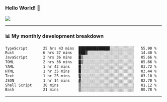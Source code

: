 ### Hello World! 👋

<a>
  <img align="center" src="https://github-readme-stats.vercel.app/api?username=megatunger&count_private=true&include_all_commits=true&bg_color=30,56CCF2,2F80ED&title_color=fff&text_color=fff" />
</a>

------
### 📊 My monthly development breakdown

<!--START_SECTION:waka-->

```txt
TypeScript       25 hrs 43 mins  ██████████████░░░░░░░░░░░   55.90 %
Rust             6 hrs 37 mins   ███▓░░░░░░░░░░░░░░░░░░░░░   14.40 %
JavaScript       2 hrs 36 mins   █▒░░░░░░░░░░░░░░░░░░░░░░░   05.66 %
TOML             2 hrs 36 mins   █▒░░░░░░░░░░░░░░░░░░░░░░░   05.66 %
YAML             1 hr 42 mins    █░░░░░░░░░░░░░░░░░░░░░░░░   03.72 %
HTML             1 hr 35 mins    █░░░░░░░░░░░░░░░░░░░░░░░░   03.44 %
Text             1 hr 25 mins    ▓░░░░░░░░░░░░░░░░░░░░░░░░   03.10 %
JSON             1 hr 14 mins    ▓░░░░░░░░░░░░░░░░░░░░░░░░   02.70 %
Shell Script     30 mins         ▒░░░░░░░░░░░░░░░░░░░░░░░░   01.12 %
Bash             21 mins         ▒░░░░░░░░░░░░░░░░░░░░░░░░   00.78 %
```

<!--END_SECTION:waka-->

------
